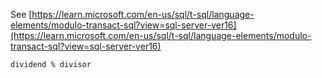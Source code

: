 See [https://learn.microsoft.com/en-us/sql/t-sql/language-elements/modulo-transact-sql?view=sql-server-ver16](https://learn.microsoft.com/en-us/sql/t-sql/language-elements/modulo-transact-sql?view=sql-server-ver16)
```
dividend % divisor
```
